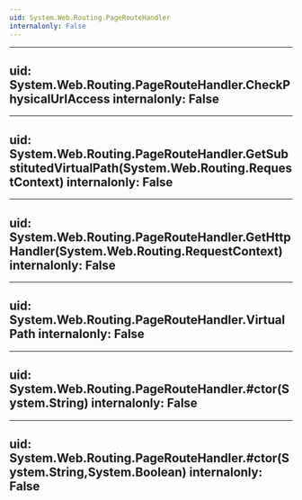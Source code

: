 ```yaml
---
uid: System.Web.Routing.PageRouteHandler
internalonly: False
---
```


---
uid: System.Web.Routing.PageRouteHandler.CheckPhysicalUrlAccess
internalonly: False
---

---
uid: System.Web.Routing.PageRouteHandler.GetSubstitutedVirtualPath(System.Web.Routing.RequestContext)
internalonly: False
---

---
uid: System.Web.Routing.PageRouteHandler.GetHttpHandler(System.Web.Routing.RequestContext)
internalonly: False
---

---
uid: System.Web.Routing.PageRouteHandler.VirtualPath
internalonly: False
---

---
uid: System.Web.Routing.PageRouteHandler.#ctor(System.String)
internalonly: False
---

---
uid: System.Web.Routing.PageRouteHandler.#ctor(System.String,System.Boolean)
internalonly: False
---
